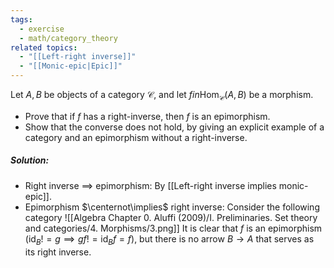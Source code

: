 ```yaml
---
tags:
  - exercise
  - math/category_theory
related topics:
  - "[[Left-right inverse]]"
  - "[[Monic-epic|Epic]]"
---
```

Let $A, B$ be objects of a category $\mathcal{C}$, and let $f  in \operatorname{Hom}_\mathcal{C}(A, B)$ be a morphism.
- Prove that if $f$ has a right-inverse, then $f$ is an epimorphism.
- Show that the converse does not hold, by giving an explicit example of a category and an epimorphism without a right-inverse.
##### Solution:
- Right inverse $\implies$ epimorphism:
	By [[Left-right inverse implies monic-epic]].
- Epimorphism $\centernot\implies$ right inverse:
	Consider the following category
	![[Algebra Chapter 0. Aluffi (2009)/I. Preliminaries. Set theory and categories/4. Morphisms/3.png]]
	It is clear that $f$ is an epimorphism ($\operatorname{id}_B != g \implies gf  !=  \operatorname{id}_B f=f$), but there is no arrow $B\to A$ that serves as its right inverse.